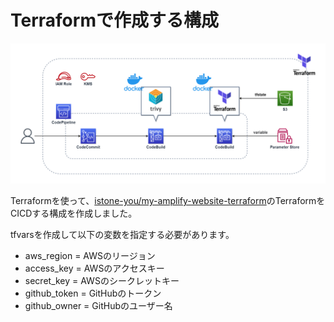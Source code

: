 # Terraformで作成する構成
<img width="600" alt="terraform-cicd.drawio.png" src="./terraform-cicd.drawio.png">

Terraformを使って、[istone-you/my-amplify-website-terraform](https://github.com/istone-you/my-amplify-website-terraform)のTerraformをCICDする構成を作成しました。

tfvarsを作成して以下の変数を指定する必要があります。
- aws_region     =  AWSのリージョン
- access_key     =  AWSのアクセスキー
- secret_key     =  AWSのシークレットキー
- github_token   =  GitHubのトークン
- github_owner   =  GitHubのユーザー名